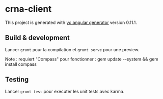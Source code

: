 # crna-client

This project is generated with [yo angular generator](https://github.com/yeoman/generator-angular)
version 0.11.1.

## Build & development

Lancer `grunt` pour la compilation et `grunt serve` pour une preview.

Note : requiert "Compass" pour fonctionner : gem update --system && gem install compass

## Testing

Lancer `grunt test` pour executer les unit tests avec karma.


